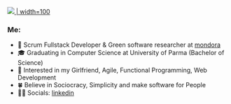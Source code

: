 [![](https://i.pinimg.com/originals/9b/7a/9f/9b7a9f03a571f03185f83083b681b033.gif) | width=100](https://en.wikiquote.org/wiki/Simplicity)        
        
<h3>Me:</h3>

* 💼   Scrum Fullstack Developer & Green software researcher at [mondora](https://github.com/mondora)
* 🎓   Graduating in Computer Science at University of Parma (Bachelor of Science)
* 🧐   Interested in my Girlfriend, Agile, Functional Programming, Web Development
* 🍀   Believe in Sociocracy, Simplicity and make software for People
* ✍🏻   Socials: [linkedin](https://www.linkedin.com/in/lorenzogalafassi/)
